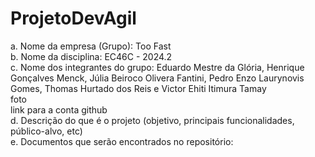 # ProjetoDevAgil

a. Nome da empresa (Grupo): Too Fast <br>
b. Nome da disciplina: EC46C - 2024.2 <br>
c. Nome dos integrantes do grupo: Eduardo Mestre da Glória, Henrique Gonçalves Menck, Júlia Beiroco Olivera Fantini, Pedro Enzo Laurynovis Gomes, Thomas Hurtado dos Reis e Victor Ehiti Itimura Tamay <br>
foto <br> 
link para a conta github <br>
d. Descrição do que é o projeto (objetivo, principais funcionalidades, público-alvo, etc) <br>
e. Documentos que serão encontrados no repositório: <br>
